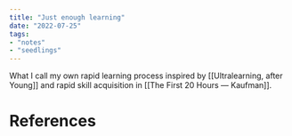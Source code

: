 ```yaml
---
title: "Just enough learning"
date: "2022-07-25"
tags:
- "notes"
- "seedlings"
---
```


What I call my own rapid learning process inspired by [[Ultralearning, after Young]] and rapid skill acquisition in [[The First 20 Hours — Kaufman]].

# References
